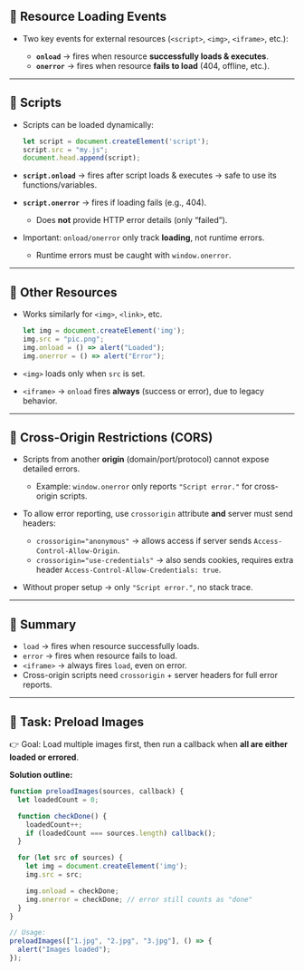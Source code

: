 
## 🔹 Resource Loading Events

* Two key events for external resources (`<script>`, `<img>`, `<iframe>`, etc.):

  * **`onload`** → fires when resource **successfully loads & executes**.
  * **`onerror`** → fires when resource **fails to load** (404, offline, etc.).

---

## 🔹 Scripts

* Scripts can be loaded dynamically:

  ```js
  let script = document.createElement('script');
  script.src = "my.js";
  document.head.append(script);
  ```
* **`script.onload`** → fires after script loads & executes → safe to use its functions/variables.
* **`script.onerror`** → fires if loading fails (e.g., 404).

  * Does **not** provide HTTP error details (only “failed”).
* Important: `onload/onerror` only track **loading**, not runtime errors.

  * Runtime errors must be caught with `window.onerror`.

---

## 🔹 Other Resources

* Works similarly for `<img>`, `<link>`, etc.

  ```js
  let img = document.createElement('img');
  img.src = "pic.png";
  img.onload = () => alert("Loaded");
  img.onerror = () => alert("Error");
  ```
* `<img>` loads only when `src` is set.
* `<iframe>` → `onload` fires **always** (success or error), due to legacy behavior.

---

## 🔹 Cross-Origin Restrictions (CORS)

* Scripts from another **origin** (domain/port/protocol) cannot expose detailed errors.

  * Example: `window.onerror` only reports `"Script error."` for cross-origin scripts.
* To allow error reporting, use `crossorigin` attribute **and** server must send headers:

  * `crossorigin="anonymous"` → allows access if server sends `Access-Control-Allow-Origin`.
  * `crossorigin="use-credentials"` → also sends cookies, requires extra header `Access-Control-Allow-Credentials: true`.
* Without proper setup → only `"Script error."`, no stack trace.

---

## 🔹 Summary

* `load` → fires when resource successfully loads.
* `error` → fires when resource fails to load.
* `<iframe>` → always fires `load`, even on error.
* Cross-origin scripts need `crossorigin` + server headers for full error reports.

---

## 🔹 Task: Preload Images

👉 Goal: Load multiple images first, then run a callback when **all are either loaded or errored**.

**Solution outline:**

```js
function preloadImages(sources, callback) {
  let loadedCount = 0;

  function checkDone() {
    loadedCount++;
    if (loadedCount === sources.length) callback();
  }

  for (let src of sources) {
    let img = document.createElement('img');
    img.src = src;

    img.onload = checkDone;
    img.onerror = checkDone; // error still counts as "done"
  }
}

// Usage:
preloadImages(["1.jpg", "2.jpg", "3.jpg"], () => {
  alert("Images loaded");
});
```
